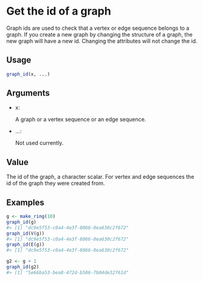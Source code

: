 # Get the id of a graph

Graph ids are used to check that a vertex or edge sequence belongs to a
graph. If you create a new graph by changing the structure of a graph,
the new graph will have a new id. Changing the attributes will not
change the id.

## Usage

``` r
graph_id(x, ...)
```

## Arguments

- x:

  A graph or a vertex sequence or an edge sequence.

- ...:

  Not used currently.

## Value

The id of the graph, a character scalar. For vertex and edge sequences
the id of the graph they were created from.

## Examples

``` r
g <- make_ring(10)
graph_id(g)
#> [1] "dc9e5f53-c0a4-4e3f-8066-0ea630c2f672"
graph_id(V(g))
#> [1] "dc9e5f53-c0a4-4e3f-8066-0ea630c2f672"
graph_id(E(g))
#> [1] "dc9e5f53-c0a4-4e3f-8066-0ea630c2f672"

g2 <- g + 1
graph_id(g2)
#> [1] "5e66ba53-bea8-472d-b506-7b04de32761d"
```
